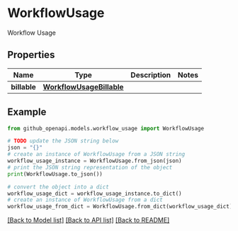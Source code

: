 # WorkflowUsage

Workflow Usage

## Properties

Name | Type | Description | Notes
------------ | ------------- | ------------- | -------------
**billable** | [**WorkflowUsageBillable**](WorkflowUsageBillable.md) |  | 

## Example

```python
from github_openapi.models.workflow_usage import WorkflowUsage

# TODO update the JSON string below
json = "{}"
# create an instance of WorkflowUsage from a JSON string
workflow_usage_instance = WorkflowUsage.from_json(json)
# print the JSON string representation of the object
print(WorkflowUsage.to_json())

# convert the object into a dict
workflow_usage_dict = workflow_usage_instance.to_dict()
# create an instance of WorkflowUsage from a dict
workflow_usage_from_dict = WorkflowUsage.from_dict(workflow_usage_dict)
```
[[Back to Model list]](../README.md#documentation-for-models) [[Back to API list]](../README.md#documentation-for-api-endpoints) [[Back to README]](../README.md)


